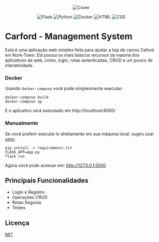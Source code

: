 <p align="center">
  <img src="https://res.cloudinary.com/dnqiosdb6/image/upload/v1665622923/cover/caford-cover_copy_nbjdvs.png" alt="Cover">
</p>

<p align="center">
  <img src="https://img.shields.io/badge/Flask-000000?style=for-the-badge&logo=flask&logoColor=white" alt="Flask">
  <img src="https://img.shields.io/badge/Python-FFD43B?style=for-the-badge&logo=python&logoColor=blue" alt="Python">
  <img src="https://img.shields.io/badge/Docker-2CA5E0?style=for-the-badge&logo=docker&logoColor=white" alt="Docker">
  <img src="https://img.shields.io/badge/HTML5-E34F26?style=for-the-badge&logo=html5&logoColor=white" alt="HTML">
  <img src="https://img.shields.io/badge/CSS3-1572B6?style=for-the-badge&logo=css3&logoColor=white" alt="CSS">
</p>

# Carford - Management System

Está é uma aplicação web simples feita para ajudar a loja de carros Caford em Nork-Town. Ela possui os mais básicos recursos da maioria dos aplicativos da web, como, login, rotas autenticadas, CRUD e um pouco de interatividade.


### Docker

Usando `docker-compose` você pode simplesmente executar:

    docker-compose build
    docker-compose up

E o aplicativo será executado em http://localhost:8000/

### Manualmente

Se você preferir executá-lo diretamente em sua máquina local, sugiro usar
[venv](https://docs.python.org/3/library/venv.html).

    pip install -r requirements.txt
    FLASK_APP=app.py
    flask run

Agora você pode acessar em:
http://127.0.0.1:5000

## Principais Funcionalidades

- Login e Registro
- Operações CRUD
- Rotas Seguras
- Testes

## Licença

[MIT]()
